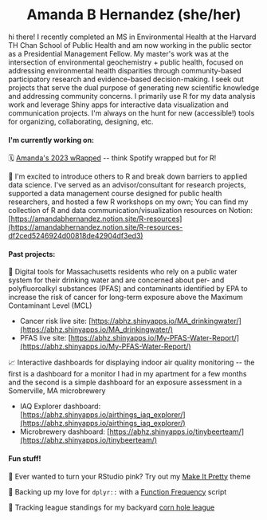<h1 align="center"> Amanda B Hernandez (she/her) </h1>

<!-- <h2 align="center">  </h2> --> 

hi there! I recently completed an MS in Environmental Health at the Harvard TH Chan School of Public Health and am now working in the public sector as a Presidential Management Fellow. My master's work was at the intersection of environmental geochemistry + public health, focused on addressing environmental health disparities through community-based participatory research and evidence-based decision-making. I seek out projects that serve the dual purpose of generating new scientific knowledge and addressing community concerns. I primarily use R for my data analysis work and leverage Shiny apps for interactive data visualization and communication projects. I'm always on the hunt for new (accessible!) tools for organizing, collaborating, designing, etc. 

#### I'm currently working on: 

🗓️ [Amanda's 2023 wRapped](https://www.canva.com/design/DAF5ZyHZch8/W6Gj-yKtagMely3yAPr5pQ/edit?utm_content=DAF5ZyHZch8&utm_campaign=designshare&utm_medium=link2&utm_source=sharebutton) -- think Spotify wrapped but for R!

📝 I'm excited to introduce others to R and break down barriers to applied data science. I've served as an advisor/consultant for research projects, supported a data management course designed for public health researchers, and hosted a few R workshops on my own; You can find my collection of R and data communication/visualization resources on Notion: [https://amandabhernandez.notion.site/R-resources](https://amandabhernandez.notion.site/R-resources-df2ced5246924d00818de42904df3ed3)

#### Past projects: 

🚰 Digital tools for Massachusetts residents who rely on a public water system for their drinking water and are concerned about per- and polyfluoroalkyl substances (PFAS) and contaminants identified by EPA to increase the risk of cancer for long-term exposure above the Maximum Contaminant Level (MCL) 
  - Cancer risk live site: [https://abhz.shinyapps.io/MA_drinkingwater/](https://abhz.shinyapps.io/MA_drinkingwater/)
  - PFAS live site: [https://abhz.shinyapps.io/My-PFAS-Water-Report/](https://abhz.shinyapps.io/My-PFAS-Water-Report/) 


📈 Interactive dashboards for displaying indoor air quality monitoring -- the first is a dashboard for a monitor I had in my apartment for a few months and the second is a simple dashboard for an exposure assessment in a Somerville, MA microbrewery
  - IAQ Explorer dashboard: [https://abhz.shinyapps.io/airthings_iaq_explorer/](https://abhz.shinyapps.io/airthings_iaq_explorer/)
  - Microbrewery dashboard: [https://abhz.shinyapps.io/tinybeerteam/](https://abhz.shinyapps.io/tinybeerteam/)


#### Fun stuff! 

🌸 Ever wanted to turn your RStudio pink? Try out my [Make It Pretty](https://github.com/amandabhernandez/makeitpretty) theme

🥇 Backing up my love for <code>dplyr::</code> with a [Function Frequency](https://github.com/amandabhernandez/function_frequency) script 

🌽 Tracking league standings for my backyard [corn hole league](https://abhz.shinyapps.io/RaymondStCornHole/)

